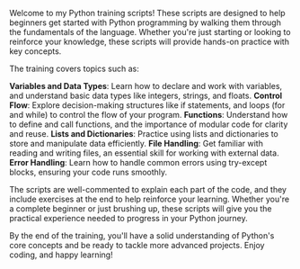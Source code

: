 Welcome to my Python training scripts! These scripts are designed to help beginners get started with Python programming by walking them through the fundamentals of the language. Whether you're just starting or looking to reinforce your knowledge, these scripts will provide hands-on practice with key concepts.

The training covers topics such as:

**Variables and Data Types**: Learn how to declare and work with variables, and understand basic data types like integers, strings, and floats.
**Control Flow**: Explore decision-making structures like if statements, and loops (for and while) to control the flow of your program.
**Functions**: Understand how to define and call functions, and the importance of modular code for clarity and reuse.
**Lists and Dictionaries**: Practice using lists and dictionaries to store and manipulate data efficiently.
**File Handling**: Get familiar with reading and writing files, an essential skill for working with external data.
**Error Handling**: Learn how to handle common errors using try-except blocks, ensuring your code runs smoothly.

The scripts are well-commented to explain each part of the code, and they include exercises at the end to help reinforce your learning. Whether you're a complete beginner or just brushing up, these scripts will give you the practical experience needed to progress in your Python journey.

By the end of the training, you'll have a solid understanding of Python's core concepts and be ready to tackle more advanced projects. Enjoy coding, and happy learning!
